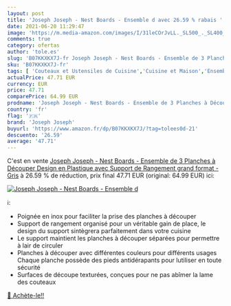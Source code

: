 ```yaml
---
layout: post
title: 'Joseph Joseph - Nest Boards - Ensemble d avec 26.59 % rabais '
date: 2021-06-20 11:29:47
image: 'https://m.media-amazon.com/images/I/31leCOrJvLL._SL500_._SL400_.jpg'
comments: true
category: ofertas
author: 'tole.es'
slug: 'B07KKXKX7J-fr Joseph Joseph - Nest Boards - Ensemble de 3 Planches à...'
sku: 'B07KKXKX7J-fr'
tags: [ 'Couteaux et Ustensiles de Cuisine','Cuisine et Maison','Ensembles de planches à découper','Planches à découper','joseph joseph', ]
actualPrice: 47.71 EUR
currency: EUR
price: 47.71
comparePrice: 64.99 EUR
prodname: 'Joseph Joseph - Nest Boards - Ensemble de 3 Planches à Découper Design en Plastique avec Support de Rangement  grand format  - Gris'
country: 'fr'
flag: '🇫🇷'
brand: 'Joseph Joseph'
buyurl: 'https://www.amazon.fr/dp/B07KKXKX7J/?tag=tolees0d-21'
descuento: '26.59'
average: '47.71'
---
```


C'est en vente [Joseph Joseph - Nest Boards - Ensemble de 3 Planches à Découper Design en Plastique avec Support de Rangement  grand format  - Gris](https://www.amazon.fr/dp/B07KKXKX7J/?tag=tolees0d-21)  à  26.59 % de réduction, prix final  47.71 EUR (original: 64.99 EUR) ici:

[![Joseph Joseph - Nest Boards - Ensemble d](https://m.media-amazon.com/images/I/31leCOrJvLL._SL500_._SL400_.jpg)](https://www.amazon.fr/dp/B07KKXKX7J/?tag=tolees0d-21)

ℹ️:

- Poignée en inox pour faciliter la prise des planches à découper
- Support de rangement organisé pour un véritable gain de place, le design du support sintègrera parfaitement dans votre cuisine
- Le support maintient les planches à découper séparées pour permettre à lair de circuler
- Planches à découper avec différentes couleurs pour différents usages Chaque planche possède des pieds antidérapants pour lutiliser en toute sécurité
- Surfaces de découpe texturées, conçues pour ne pas abîmer la lame des couteaux

[🛒 Achète-le!!](https://www.amazon.fr/dp/B07KKXKX7J/?tag=tolees0d-21)
